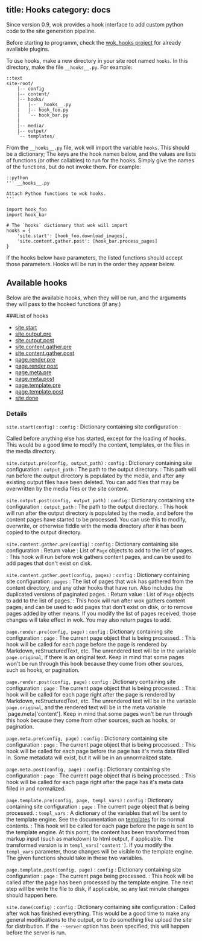 title: Hooks
category: docs
---
Since version 0.9, wok provides a hook interface to add custom python code to
the site generation pipeline.

Before starting to programm, check the [wok_hooks project][wok_hooks] for already available plugins. 

To use hooks, make a new directory in your site root named `hooks`. In this 
directory, make the file `__hooks__.py`. For example:

    ::text
    site-root/
        |-- config
        |-- content/
        |-- hooks/
        |   |-- __hooks__.py
        |   |-- hook_foo.py
        |   `-- hook_bar.py
        |
        |-- media/
        |-- output/
        `-- templates/


From the `__hooks__.py` file, wok will import the variable `hooks`. 
This should be a dictionary; The keys are the hook names below, and the values 
are lists of functions (or other callables) to run for the hooks. Simply give 
the names of the functions, but do not invoke them. For example:

    ::python
    ''' __hooks__.py

    Attach Python functions to wok hooks.
    '''

    import hook_foo
    import hook_bar

    # The `hooks` dictionary that wok will import
    hooks = {
        'site.start': [hook_foo.download_images],
        'site.content.gather.post': [hook_bar.process_pages]
    }

If the hooks below have parameters, the listed functions should accept
those parameters. Hooks will be run in the order they appear below.

Available hooks
---------------
Below are the available hooks, when they will be run, and the arguments they
will pass to the hooked functions (if any.)

###List of hooks

- [site.start](#site.start)
- [site.output.pre](#site.output.pre)
- [site.output.post](#site.output.post)
- [site.content.gather.pre](#site.content.gather.pre)
- [site.content.gather.post](#site.content.gather.post)
- [page.render.pre](#page.render.pre)
- [page.render.post](#page.render.post)
- [page.meta.pre](#page.meta.pre)
- [page.meta.post](#page.meta.post)
- [page.template.pre](#page.template.pre)
- [page.template.post](#page.template.post)
- [site.done](#site.done)

### Details

<!-- This first one needs to be wrapped in a p tag, because it doesn't happen automatically for some reason...? -->

`site.start(config)` <a name="site.start"> </a>
:   `config`
    :   Dictionary containing site configuration
:   <p>Called before anything else has started, except for the loading of hooks.
    This would be a good time to modify the content, templates, or the files in
    the media directory.</p>

`site.output.pre(config, output_path)` <a name="site.output.pre"> </a>
:   `config`
    :   Dictionary containing site configuration
:   `output_path`
    :   The path to the output directory.
:   This path will run before the output directory is populated by the media,
    and after any existing output files have been deleted. You can add files
    that may be overwritten by the media files or the site content.

`site.output.post(config, output_path)` <a name="site.output.post"> </a>
:   `config`
    :   Dictionary containing site configuration
:   `output_path`
    :   The path to the output directory.
:   This hook will run after the output directory is populated by the media,
    and before the content pages have started to be processed. You can use this
    to modify, overwrite, or otherwise fiddle with the media directory after it
    has been copied to the output directory.

`site.content.gather.pre(config)` <a name="site.content.gather.pre"> </a>
:   `config`
    :   Dictionary containing site configuration
:   Return value
    :   List of `Page` objects to add to the list of pages.
:   This hook will run before wok gathers content pages, and can be used to add
    pages that don't exist on disk.

`site.content.gather.post(config, pages)` <a name="site.content.gather.post"> </a>
:   `config`
    :   Dictionary containing site configuration
:   `pages`
    :   The list of pages that wok has gathered from the content directory, and
        any other hooks that have run. Also includes the duplicated versions of
        paginated pages.
:   Return value
    :   List of `Page` objects to add to the list of pages.
:   This hook will run after wok gathers content pages, and can be used to add
    pages that don't exist on disk, or to remove pages added by other means. If
    you modify the list of pages received, those changes will take effect in
    wok. You may also return pages to add.

`page.render.pre(config, page)` <a name="page.render.pre"> </a>
:   `config`
    :   Dictionary containing site configuration
:   `page`
    :   The current page object that is being processed.
:   This hook will be called for each page before the page is rendered by
    Markdown, reStructuredText, etc. The unrendered text will be in the
    variable `page.original`, if there is an original text. Keep in mind that
    some pages won't be run through this hook because they come from other
    sources, such as hooks, or pagination.

`page.render.post(config, page)` <a name="page.render.post"> </a>
:   `config`
    :   Dictionary containing site configuration
:   `page`
    :   The current page object that is being processed.
:   This hook will be called for each page right after the page is rendered by
    Markdown, reStructuredText, etc. The unrendered text will be in the
    variable `page.original`, and the rendered text will be in the meta
    variable `page.meta['content']. Keep in mind that some pages won't be run
    through this hook because they come from other sources, such as hooks, or
    pagination.

`page.meta.pre(config, page)` <a name="page.render.pre"> </a>
:   `config`
    :   Dictionary containing site configuration
:   `page`
    :   The current page object that is being processed.
:   This hook will be called for each page before the page has it's meta data
    filled in. Some metadata will exist, but it will be in an unnormalized
    state.

`page.meta.post(config, page)` <a name="page.render.post"> </a>
:   `config`
    :   Dictionary containing site configuration
:   `page`
    :   The current page object that is being processed.
:   This hook will be called for each page right after the page has it's meta
    data filled in and normalized.

`page.template.pre(config, page, templ_vars)` <a name="page.template.pre"> </a>
:   `config`
    :   Dictionary containing site configuration
:   `page`
    :   The current page object that is being processed.
:   `templ_vars`
    :   A dictionary of the variables that will be sent to the template engine.
        See the documentation on [templates][] for its normal contents.
:   This hook will be called for each page before the page is sent to
    the template engine. At this point, the content has been transformed
    from markup input (such as markdown) to html output, if applicable.
    The transformed version is in `templ_vars['content']`. If you
    modify the `templ_vars` parameter, those changes will be visible to
    the template engine. The given functions should take in these two
    variables.

[templates]: /docs/templates/

`page.template.post(config, page)` <a name="page.template.postpage"> </a>
:   `config`
    :   Dictionary containing site configuration
:   `page`
    :   The current page being processed.
:   This hook will be called after the page has been processed by the template
    engine. The next step will be write the file to disk, if applicable, so any
    last minute changes should happen here.

`site.done(config)` <a name="site.done"> </a>
:   `config`
    :   Dictionary containing site configuration
:   Called after wok has finished everything. This would be a good time to make
    any general modifications to the output, or to do something like upload the
    site for distribution. If the `--server` option has been specified, this
    will happen before the server is run.

[wok_hooks]: https://github.com/abbgrade/wok_hooks
